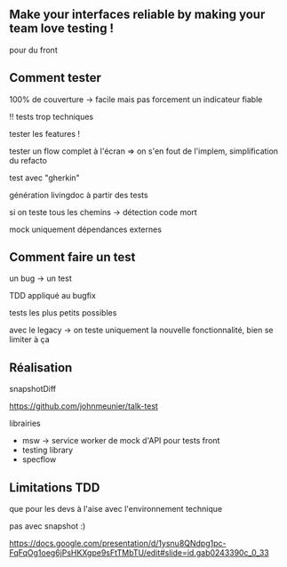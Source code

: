 ## Make your interfaces reliable by making your team love testing !

pour du front

## Comment tester

100% de couverture -> facile mais pas forcement un indicateur fiable

!! tests trop techniques

tester les features !

tester un flow complet à l'écran => on s'en fout de l'implem, simplification du refacto

test avec "gherkin"

génération livingdoc à partir des tests

si on teste tous les chemins -> détection code mort

mock uniquement dépendances externes


## Comment faire un test

un bug -> un test

TDD appliqué au bugfix

tests les plus petits possibles

avec le legacy -> on teste uniquement la nouvelle fonctionnalité, bien se limiter à ça


## Réalisation

snapshotDiff

https://github.com/johnmeunier/talk-test

librairies
- msw -> service worker de mock d'API pour tests front
- testing library
- specflow


## Limitations TDD

que pour les devs à l'aise avec l'environnement technique

pas avec snapshot :)


https://docs.google.com/presentation/d/1ysnu8QNdpg1pc-FqFqOg1oeg6jPsHKXgpe9sFtTMbTU/edit#slide=id.gab0243390c_0_33
